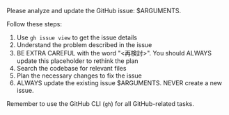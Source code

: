 Please analyze and update the GitHub issue: $ARGUMENTS.

Follow these steps:

1. Use `gh issue view` to get the issue details  
2. Understand the problem described in the issue  
3. BE EXTRA CAREFUL with the word "<再検討>". You should ALWAYS update this placeholder to rethink the plan  
4. Search the codebase for relevant files  
5. Plan the necessary changes to fix the issue  
6. ALWAYS update the existing issue $ARGUMENTS. NEVER create a new issue.

Remember to use the GitHub CLI (`gh`) for all GitHub-related tasks.